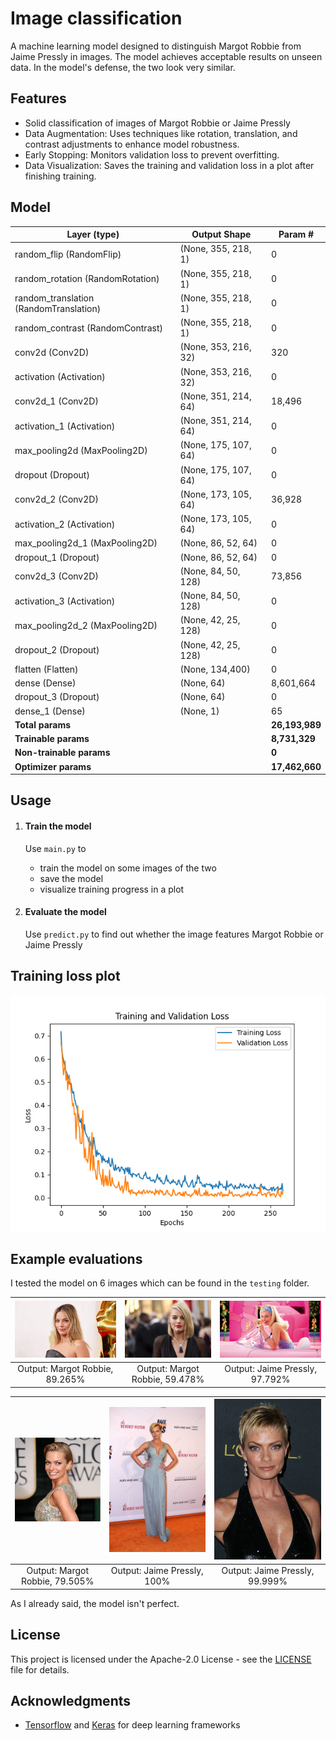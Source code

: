 # Image classification
A machine learning model designed to distinguish Margot Robbie from Jaime Pressly in images. The model achieves acceptable results on unseen data. In the model's defense, the two look very similar.

## Features
- Solid classification of images of Margot Robbie or Jaime Pressly
- Data Augmentation: Uses techniques like rotation, translation, and contrast adjustments to enhance model robustness.
- Early Stopping: Monitors validation loss to prevent overfitting.
- Data Visualization: Saves the training and validation loss in a plot after finishing training.

## Model
| Layer (type)                         | Output Shape                | Param #         |
|--------------------------------------|-----------------------------|-----------------|
| random_flip (RandomFlip)             | (None, 355, 218, 1)         | 0               |
| random_rotation (RandomRotation)     | (None, 355, 218, 1)         | 0               |
| random_translation (RandomTranslation)| (None, 355, 218, 1)        | 0               |
| random_contrast (RandomContrast)     | (None, 355, 218, 1)         | 0               |
| conv2d (Conv2D)                      | (None, 353, 216, 32)        | 320             |
| activation (Activation)              | (None, 353, 216, 32)        | 0               |
| conv2d_1 (Conv2D)                    | (None, 351, 214, 64)        | 18,496          |
| activation_1 (Activation)            | (None, 351, 214, 64)        | 0               |
| max_pooling2d (MaxPooling2D)         | (None, 175, 107, 64)        | 0               |
| dropout (Dropout)                    | (None, 175, 107, 64)        | 0               |
| conv2d_2 (Conv2D)                    | (None, 173, 105, 64)        | 36,928          |
| activation_2 (Activation)            | (None, 173, 105, 64)        | 0               |
| max_pooling2d_1 (MaxPooling2D)       | (None, 86, 52, 64)          | 0               |
| dropout_1 (Dropout)                  | (None, 86, 52, 64)          | 0               |
| conv2d_3 (Conv2D)                    | (None, 84, 50, 128)         | 73,856          |
| activation_3 (Activation)            | (None, 84, 50, 128)         | 0               |
| max_pooling2d_2 (MaxPooling2D)       | (None, 42, 25, 128)         | 0               |
| dropout_2 (Dropout)                  | (None, 42, 25, 128)         | 0               |
| flatten (Flatten)                    | (None, 134,400)             | 0               |
| dense (Dense)                        | (None, 64)                  | 8,601,664       |
| dropout_3 (Dropout)                  | (None, 64)                  | 0               |
| dense_1 (Dense)                      | (None, 1)                   | 65              |
| **Total params**                     |                             | **26,193,989**  |
| **Trainable params**                 |                             | **8,731,329**   |
| **Non-trainable params**             |                             | **0**           |
| **Optimizer params**                 |                             | **17,462,660**  |


## Usage
1. #### Train the model
    Use ```main.py``` to
    - train the model on some images of the two
    - save the model
    - visualize training progress in a plot

2. #### Evaluate the model
    Use ```predict.py``` to find out whether the image features Margot Robbie or Jaime Pressly

## Training loss plot
![Loss Plot](loss_plot.png)

## Example evaluations
I tested the model on 6 images which can be found in the ```testing``` folder.

| ![Ex0](testing/margot/img1.png) | ![Ex1](testing/margot/img2.png) | ![Ex7](testing/margot/img3.png) |
| :--: | :--: | :--: |
| Output: Margot Robbie, 89.265% | Output: Margot Robbie, 59.478% | Output: Jaime Pressly, 97.792% |

| ![Ex0](testing/jaime/img1.png) | ![Ex1](testing/jaime/img2.png) | ![Ex7](testing/jaime/img3.png) |
| :--: | :--: | :--: |
| Output: Margot Robbie, 79.505% | Output: Jaime Pressly, 100% | Output: Jaime Pressly, 99.999% |

As I already said, the model isn't perfect.

## License
This project is licensed under the Apache-2.0 License - see the [LICENSE](../LICENSE) file for details.

## Acknowledgments
- <a href="https://www.tensorflow.org/" target="_blank">Tensorflow</a> and <a href="https://keras.io/" target="_blank">Keras</a> for deep learning frameworks